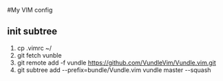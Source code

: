 #My VIM config

## init subtree
1. cp .vimrc ~/  
2. git fetch vunble  
3. git remote add -f vundle https://github.com/VundleVim/Vundle.vim.git
4. git subtree add --prefix=bundle/Vundle.vim vundle master --squash  
